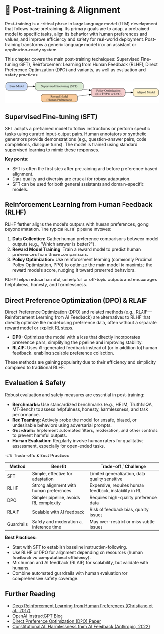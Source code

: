 # 🎯 Post-training & Alignment

Post-training is a critical phase in large language model (LLM) development that follows base pretraining. Its primary goals are to adapt a pretrained model to specific tasks, align its behavior with human preferences and values, and improve efficiency and safety for real-world deployment. Post-training transforms a generic language model into an assistant or application-ready system.

This chapter covers the main post-training techniques: Supervised Fine-tuning (SFT), Reinforcement Learning from Human Feedback (RLHF), Direct Preference Optimization (DPO) and variants, as well as evaluation and safety practices.

![Post-training Pipeline](../images/posttraining_pipeline.svg)

## Supervised Fine-tuning (SFT)
SFT adapts a pretrained model to follow instructions or perform specific tasks using curated input-output pairs. Human annotators or synthetic generators provide demonstrations (e.g., question–answer pairs, code completions, dialogue turns). The model is trained using standard supervised learning to mimic these responses.

**Key points:**
- SFT is often the first step after pretraining and before preference-based alignment.
- Data quality and diversity are crucial for robust adaptation.
- SFT can be used for both general assistants and domain-specific models.

## Reinforcement Learning from Human Feedback (RLHF)
RLHF further aligns the model’s outputs with human preferences, going beyond imitation. The typical RLHF pipeline involves:

1. **Data Collection:** Gather human preference comparisons between model outputs (e.g., "Which answer is better?").
2. **Reward Model Training:** Train a reward model to predict human preferences from these comparisons.
3. **Policy Optimization:** Use reinforcement learning (commonly Proximal Policy Optimization, PPO) to optimize the main model to maximize the reward model’s score, nudging it toward preferred behaviors.

RLHF helps reduce harmful, unhelpful, or off-topic outputs and encourages helpfulness, honesty, and harmlessness.

## Direct Preference Optimization (DPO) & RLAIF
Direct Preference Optimization (DPO) and related methods (e.g., RLAIF—Reinforcement Learning from AI Feedback) are alternatives to RLHF that directly optimize the model using preference data, often without a separate reward model or explicit RL steps.

- **DPO:** Optimizes the model with a loss that directly incorporates preference pairs, simplifying the pipeline and improving stability.
- **RLAIF:** Uses AI-generated feedback instead of (or in addition to) human feedback, enabling scalable preference collection.

These methods are gaining popularity due to their efficiency and simplicity compared to traditional RLHF.

## Evaluation & Safety
Robust evaluation and safety measures are essential in post-training:

- **Benchmarks:** Use standardized benchmarks (e.g., HELM, TruthfulQA, MT-Bench) to assess helpfulness, honesty, harmlessness, and task performance.
- **Red Teaming:** Actively probe the model for unsafe, biased, or undesirable behaviors using adversarial prompts.
- **Guardrails:** Implement automated filters, moderation, and other controls to prevent harmful outputs.
- **Human Evaluation:** Regularly involve human raters for qualitative assessment, especially for open-ended tasks.

-## Trade-offs & Best Practices

| Method      | Benefit                                   | Trade-off / Challenge                   |
|-------------|-------------------------------------------|------------------------------------------|
| SFT         | Simple, effective for adaptation          | Limited generalization, data quality sensitive |
| RLHF        | Strong alignment with human preferences   | Expensive, requires human feedback, instability in RL |
| DPO         | Simpler pipeline, avoids RL complexity    | Requires high-quality preference data    |
| RLAIF       | Scalable with AI feedback                 | Risk of feedback bias, quality issues    |
| Guardrails  | Safety and moderation at inference time   | May over-restrict or miss subtle issues  |

**Best Practices:**
- Start with SFT to establish baseline instruction-following.
- Use RLHF or DPO for alignment depending on resources (human feedback vs computational efficiency).
- Mix human and AI feedback (RLAIF) for scalability, but validate with humans.
- Combine automated guardrails with human evaluation for comprehensive safety coverage.

## Further Reading
- [Deep Reinforcement Learning from Human Preferences (Christiano et al., 2017)](https://arxiv.org/abs/1706.03741)
- [OpenAI InstructGPT Blog](https://openai.com/research/instruction-following)
- [Direct Preference Optimization (DPO) Paper](https://arxiv.org/abs/2305.18290)
- [Constitutional AI: Harmlessness from AI Feedback (Anthropic, 2022)](https://www.anthropic.com/constitutional)